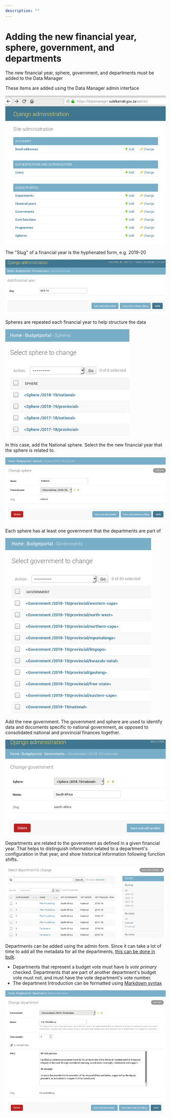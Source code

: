 ```yaml
---
description: ""
---
```


# Adding the new financial year, sphere, government, and departments

The new financial year, sphere, government, and departments must be added to the Data Manager

These items are added using the Data Manager admin interface

![Data Manager admin homepage](../.gitbook/assets/vulekamali-admin-new-year.png)

The "Slug" of a financial year is the hyphenated form, e.g. 2019-20

![Adding a new financial year](../.gitbook/assets/vulekamali-admin-new-year-form.png)

Spheres are repeated each financial year to help structure the data

![](../.gitbook/assets/vulekamali-admin-spheres.png)

In this case, add the National sphere. Select the the new financial year that the sphere is related to.

![](../.gitbook/assets/vulekamali-admin-new-sphere-form.png)

Each sphere has at least one government that the departments are part of

![](../.gitbook/assets/vulekamali-admin-governments.png)

Add the new government. The government and sphere are used to identify data and documents specific to national government, as opposed to consolidated national and provincial finances together.

![](../.gitbook/assets/vulekamali-admin-government-form.png)

Departments are related to the government as defined in a given financial year. That helps to distinguish information related to a department's configuration in that year, and show historical information following function shifts.

![](../.gitbook/assets/vulekamali-admin-department-years.png)

Departments can be added using the admin form. Since it can take a lot of time to add all the metadata for all the departments, [this can be done in bulk](https://github.com/OpenUpSA/vulekamali-datamanager#loading-departments-in-bulk).

* Departments that represent a budget vote must have _Is vote primary_ checked. Departments that are part of another department's budget vote must not, and must have the vote department's vote number.
* The department Introduction can be formatted using [Markdown syntax](https://daringfireball.net/projects/markdown/syntax)

![](../.gitbook/assets/vulekamali-admin-department-form.png)

